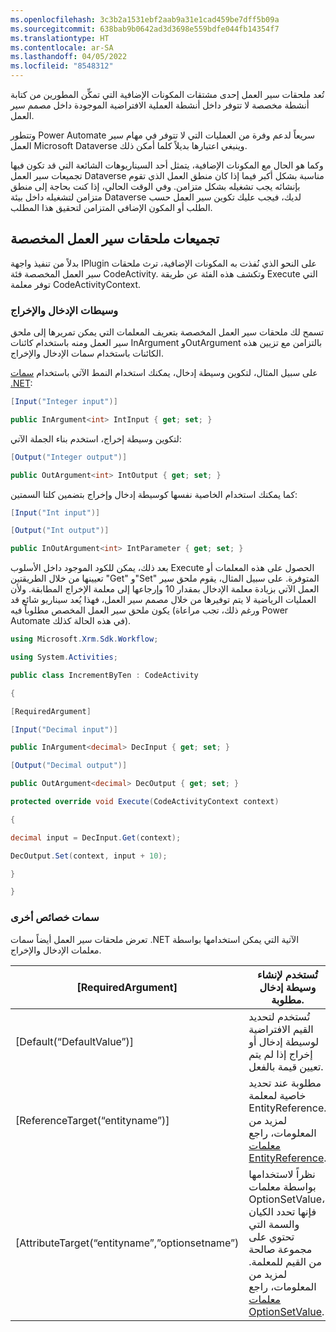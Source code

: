 ```yaml
---
ms.openlocfilehash: 3c3b2a1531ebf2aab9a31e1cad459be7dff5b09a
ms.sourcegitcommit: 638bab9b0642ad3d3698e559bdfe044fb14354f7
ms.translationtype: HT
ms.contentlocale: ar-SA
ms.lasthandoff: 04/05/2022
ms.locfileid: "8548312"
---
```

تُعد ملحقات سير العمل إحدى مشتقات المكونات الإضافية التي تمكِّن المطورين من كتابة أنشطة مخصصة لا تتوفر داخل أنشطة العملية الافتراضية الموجودة داخل مصمم سير العمل. 

وتتطور Power Automate سريعاً لدعم وفرة من العمليات التي لا تتوفر في مهام سير العمل Microsoft Dataverse وينبغي اعتبارها بديلاً كلما أمكن ذلك. 

وكما هو الحال مع المكونات الإضافية، يتمثل أحد السيناريوهات الشائعة التي قد تكون فيها تجميعات سير العمل Dataverse مناسبة بشكل أكبر فيما إذا كان منطق العمل الذي تقوم بإنشائه يجب تشغيله بشكل متزامن. وفي الوقت الحالي، إذا كنت بحاجة إلى منطق متزامن لتشغيله داخل بيئة Dataverse لديك، فيجب عليك تكوين سير العمل حسب الطلب أو المكون الإضافي المتزامن لتحقيق هذا المطلب. 

## <a name="custom-workflow-extension-assemblies"></a>تجميعات ملحقات سير العمل المخصصة

بدلاً من تنفيذ واجهة IPlugin على النحو الذي نُفذت به المكونات الإضافية، ترث ملحقات سير العمل المخصصة فئة CodeActivity. وتكشف هذه الفئة عن طريقة Execute التي توفر معلمة CodeActivityContext.

### <a name="input-and-output-arguments"></a>وسيطات الإدخال والإخراج

تسمح لك ملحقات سير العمل المخصصة بتعريف المعلمات التي يمكن تمريرها إلى ملحق سير العمل ومنه باستخدام كائنات InArgument وOutArgument بالتزامن مع تزيين هذه الكائنات باستخدام سمات الإدخال والإخراج.

على سبيل المثال، لتكوين وسيطة إدخال، يمكنك استخدام النمط الآتي باستخدام [سمات ‎.NET](/dotnet/standard/attributes/index/?azure-portal=true):

```csharp
[Input("Integer input")]

public InArgument<int> IntInput { get; set; }
```

لتكوين وسيطة إخراج، استخدم بناء الجملة الآتي:

```csharp
[Output("Integer output")]

public OutArgument<int> IntOutput { get; set; }
```

كما يمكنك استخدام الخاصية نفسها كوسيطة إدخال وإخراج بتضمين كلتا السمتين:

```csharp
[Input("Int input")]

[Output("Int output")]

public InOutArgument<int> IntParameter { get; set; }
```

بعد ذلك، يمكن للكود الموجود داخل الأسلوب Execute الحصول على هذه المعلمات أو تعيينها من خلال الطريقتين "Get" و"Set" المتوفرة. على سبيل المثال، يقوم ملحق سير العمل الآتي بزيادة معلمة الإدخال بمقدار 10 وإرجاعها إلى معلمة الإخراج المطابقة. ولأن العمليات الرياضية لا يتم توفيرها من خلال مصمم سير العمل، فهذا يُعد سيناريو شائع قد يكون ملحق سير العمل المخصص مطلوباً فيه (ورغم ذلك، تجب مراعاة Power Automate في هذه الحالة كذلك).

```csharp
using Microsoft.Xrm.Sdk.Workflow;

using System.Activities;

public class IncrementByTen : CodeActivity

{

[RequiredArgument]

[Input("Decimal input")]

public InArgument<decimal> DecInput { get; set; }

[Output("Decimal output")]

public OutArgument<decimal> DecOutput { get; set; }

protected override void Execute(CodeActivityContext context)

{

decimal input = DecInput.Get(context);

DecOutput.Set(context, input + 10);

}

}
```

### <a name="other-property-attributes"></a>سمات خصائص أخرى

تعرض ملحقات سير العمل أيضاً سمات ‎.NET الآتية التي يمكن استخدامها بواسطة معلمات الإدخال والإخراج.

| [RequiredArgument]                             | تُستخدم لإنشاء وسيطة إدخال مطلوبة.                                                                                                                                         |
|------------------------------------------------|---------------------------------------------------------------------------------------------------------------------------------------------------------------------------------|
| [Default(“DefaultValue”)]                      | تُستخدم لتحديد القيم الافتراضية لوسيطة إدخال أو إخراج إذا لم يتم تعيين قيمة بالفعل.                                                                         |
| [ReferenceTarget(“entityname”)]                | مطلوبة عند تحديد خاصية لمعلمة EntityReference. لمزيد من المعلومات، راجع [معلمات EntityReference](/power-apps/developer/common-data-service/workflow/workflow-extensions#entityreference-parameters).                                                        |
| [AttributeTarget(“entityname”,”optionsetname”) | نظراً لاستخدامها بواسطة معلمات OptionSetValue، فإنها تحدد الكيان والسمة التي تحتوي على مجموعة صالحة من القيم للمعلمة. لمزيد من المعلومات، راجع [معلمات OptionSetValue](/power-apps/developer/common-data-service/workflow/workflow-extensions#optionsetvalue-parameters). |
 
